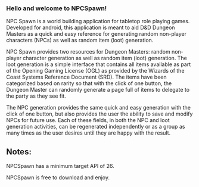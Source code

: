 ### Hello and welcome to NPCSpawn!
NPC Spawn is a world building application for tabletop role playing games. Developed for android, this application is meant to aid D&D Dungeon Masters as a quick and easy reference for generating random non-player characters (NPCs) as well as random item (loot) generation. 

NPC Spawn provides two resources for Dungeon Masters: random non-player character generation as well as random item (loot) generation. The loot generation is a simple interface that contains all items available as part of the Opening Gaming License (OGL) as provided by the Wizards of the Coast Systems Reference Document (SRD). The items have been categorized based on rarity so that with the click of one button, the Dungeon Master can randomly generate a page full of items to delegate to the party as they see fit. 

The NPC generation provides the same quick and easy generation with the click of one button, but also provides the user the ability to save and modify NPCs for future use. Each of these fields, in both the NPC and loot generation activities, can be regenerated independently or as a group as many times as the user desires until they are happy with the result.

## Notes:
NPCSpawn has a minimum target API of 26. 

NPCSpawn is free to download and enjoy. 
